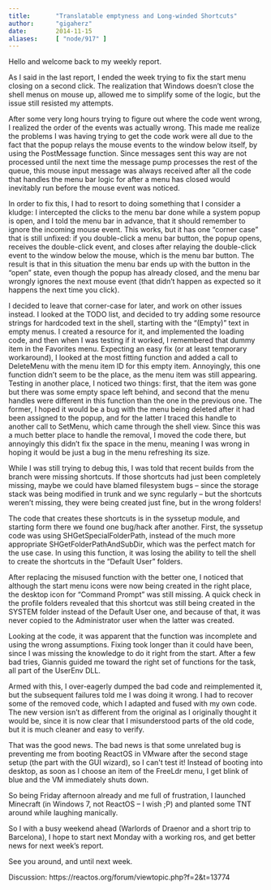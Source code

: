 ```yaml
---
title:       "Translatable emptyness and Long-winded Shortcuts"
author:      "gigaherz"
date:        2014-11-15
aliases:     [ "node/917" ]
---
```


<p>Hello and welcome back to my weekly report.</p>
<p>As I said in the last report, I ended the week trying to fix the start menu closing on a second click. The realization that Windows doesn’t close the shell menus on mouse up, allowed me to simplify some of the logic, but the issue still resisted my attempts.</p>
<p>After some very long hours trying to figure out where the code went wrong, I realized the order of the events was actually wrong. This made me realize the problems I was having trying to get the code work were all due to the fact that the popup relays the mouse events to the window below itself, by using the PostMessage function. Since messages sent this way are not processed until the next time the message pump processes the rest of the queue, this mouse input message was always received after all the code that handles the menu bar logic for after a menu has closed would inevitably run before the mouse event was noticed.</p>
<p>In order to fix this, I had to resort to doing something that I consider a kludge: I intercepted the clicks to the menu bar done while a system popup is open, and I told the menu bar in advance, that it should remember to ignore the incoming mouse event. This works, but it has one “corner case” that is still unfixed: if you double-click a menu bar button, the popup opens, receives the double-click event, and closes after relaying the double-click event to the window below the mouse, which is the menu bar button. The result is that in this situation the menu bar ends up with the button in the “open” state, even though the popup has already closed, and the menu bar wrongly ignores the next mouse event (that didn’t happen as expected so it happens the next time you click).</p>
<p>I decided to leave that corner-case for later, and work on other issues instead. I looked at the TODO list, and decided to try adding some resource strings for hardcoded text in the shell, starting with the “(Empty)” text in empty menus. I created a resource for it, and implemented the loading code, and then when I was testing if it worked, I remembered that dummy item in the Favorites menu. Expecting an easy fix (or at least temporary workaround), I looked at the most fitting function and added a call to DeleteMenu with the menu item ID for this empty item. Annoyingly, this one function didn’t seem to be the place, as the menu item was still appearing. Testing in another place, I noticed two things: first, that the item was gone but there was some empty space left behind, and second that the menu handles were different in this function than the one in the previous one. The former, I hoped it would be a bug with the menu being deleted after it had been assigned to the popup, and for the latter I traced this handle to another call to SetMenu, which came through the shell view. Since this was a much better place to handle the removal, I moved the code there, but annoyingly this didn’t fix the space in the menu, meaning I was wrong in hoping it would be just a bug in the menu refreshing its size.</p>
<p>While I was still trying to debug this, I was told that recent builds from the branch were missing shortcuts. If those shortcuts had just been completely missing, maybe we could have blamed filesystem bugs – since the storage stack was being modified in trunk and we sync regularly – but the shortcuts weren’t missing, they were being created just fine, but in the wrong folders!</p>
<p>The code that creates these shortcuts is in the syssetup module, and starting form there we found one bug/hack after another. First, the syssetup code was using SHGetSpecialFolderPath, instead of the much more appropriate SHGetFolderPathAndSubDir, which was the perfect match for the use case. In using this function, it was losing the ability to tell the shell to create the shortcuts in the “Default User” folders.</p>
<p>After replacing the misused function with the better one, I noticed that although the start menu icons were now being created in the right place, the desktop icon for “Command Prompt” was still missing. A quick check in the profile folders revealed that this shortcut was still being created in the SYSTEM folder instead of the Default User one, and because of that, it was never copied to the Administrator user when the latter was created.</p>
<p>Looking at the code, it was apparent that the function was incomplete and using the wrong assumptions. Fixing took longer than it could have been, since I was missing the knowledge to do it right from the start. After a few bad tries, Giannis guided me toward the right set of functions for the task, all part of the UserEnv DLL.</p>
<p>Armed with this, I over-eagerly dumped the bad code and reimplemented it, but the subsequent failures told me I was doing it wrong. I had to recover some of the removed code, which I adapted and fused with my own code. The new version isn’t as different from the original as I originally thought it would be, since it is now clear that I misunderstood parts of the old code, but it is much cleaner and easy to verify.</p>
<p>That was the good news. The bad news is that some unrelated bug is preventing me from booting ReactOS in VMware after the second stage setup (the part with the GUI wizard), so I can't test it! Instead of booting into desktop, as soon as I choose an item of the FreeLdr menu, I get blink of blue and the VM immediately shuts down.</p>
<p>So being Friday afternoon already and me full of frustration, I launched Minecraft (in Windows 7, not ReactOS – I wish ;P) and planted some TNT around while laughing manically.</p>
<p>So I with a busy weekend ahead (Warlords of Draenor and a short trip to Barcelona), I hope to start next Monday with a working ros, and get better news for next week’s report.</p>
<p>See you around, and until next week.</p>
<p>Discussion: https://reactos.org/forum/viewtopic.php?f=2&amp;t=13774</p>

